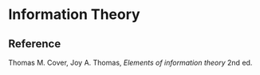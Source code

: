 # Information Theory

## Reference

Thomas M. Cover, Joy A. Thomas, _Elements of information theory_ 2nd ed.

